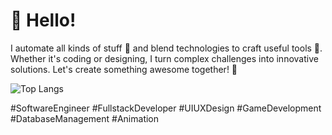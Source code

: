 # 👋 Hello!

I automate all kinds of stuff 🤖 and blend technologies to craft useful tools 🔧. Whether it's coding or designing, I turn complex challenges into innovative solutions. Let's create something awesome together! 🚀

![Top Langs](https://github-readme-stats.vercel.app/api/top-langs/?username=jacky776690g60&layout=compact)

#SoftwareEngineer #FullstackDeveloper #UIUXDesign #GameDevelopment #DatabaseManagement #Animation
